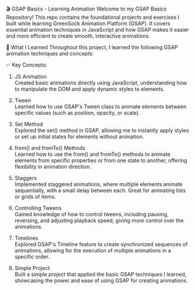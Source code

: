 🎬 GSAP Basics - Learning Animation
Welcome to my GSAP Basics Repository!
This repo contains the foundational projects and exercises I built while learning GreenSock Animation Platform (GSAP). It covers essential animation techniques in JavaScript and how GSAP makes it easier and more efficient to create smooth, interactive animations.

🧠 What I Learned
Throughout this project, I learned the following GSAP animation techniques and concepts:

✅ Key Concepts:
1. JS Animation<br>
   Created basic animations directly using JavaScript, understanding how to manipulate the DOM and apply dynamic styles to elements.

2. Tween<br>
   Learned how to use GSAP's Tween class to animate elements between specific values (such as position, opacity, or scale).

3. Set Method<br>
   Explored the set() method in GSAP, allowing me to instantly apply styles or set up initial states for elements without animation.

4. from() and fromTo() Methods<br>
   Learned how to use the from() and fromTo() methods to animate elements from specific properties or from one state to another, offering flexibility in animation direction.

5. Staggers<br>
   Implemented staggered animations, where multiple elements animate sequentially, with a small delay between each. Great for animating lists or grids of items.

6. Controlling Tweens<br>
   Gained knowledge of how to control tweens, including pausing, reversing, and adjusting playback speed, giving more control over the animations.

7. Timelines<br>
   Explored GSAP's Timeline feature to create synchronized sequences of animations, allowing for the execution of multiple animations in a specific order.

8. Simple Project<br>
   Built a simple project that applied the basic GSAP techniques I learned, showcasing the power and ease of using GSAP for creating animations.

